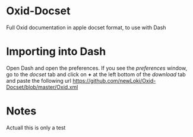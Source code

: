 Oxid-Docset
===========

Full Oxid documentation in apple docset format, to use with Dash

Importing into Dash
==========
Open Dash and open the preferences.
If you see the _preferences_ window, go to the _docset_ tab and click on __+__ at the left bottom of the _download_ tab and paste the following url https://github.com/newLoki/Oxid-Docset/blob/master/Oxid.xml

Notes
=========
Actuall this is only a test